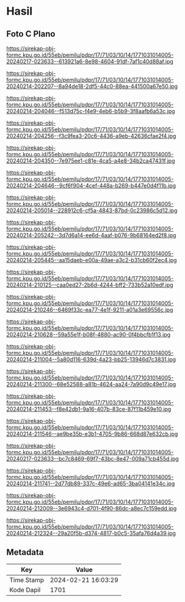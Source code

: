 # Hasil

## Foto C Plano

https://sirekap-obj-formc.kpu.go.id/55eb/pemilu/pdpr/17/71/03/10/14/1771031014005-20240217-023633--613921a6-8e98-4604-91df-7af1c40d88af.jpg

https://sirekap-obj-formc.kpu.go.id/55eb/pemilu/pdpr/17/71/03/10/14/1771031014005-20240214-202207--8a94de18-2df5-44c0-88ea-441500a67e50.jpg

https://sirekap-obj-formc.kpu.go.id/55eb/pemilu/pdpr/17/71/03/10/14/1771031014005-20240214-204046--f513d75c-f4e9-4eb6-b5b9-3f8aafb6a53c.jpg

https://sirekap-obj-formc.kpu.go.id/55eb/pemilu/pdpr/17/71/03/10/14/1771031014005-20240214-204256--f3c9fea3-20c6-4436-a9eb-42636cfae2f4.jpg

https://sirekap-obj-formc.kpu.go.id/55eb/pemilu/pdpr/17/71/03/10/14/1771031014005-20240214-204350--7e975ee1-c81e-4ca5-a4e8-34b2ca47431f.jpg

https://sirekap-obj-formc.kpu.go.id/55eb/pemilu/pdpr/17/71/03/10/14/1771031014005-20240214-204646--9cf6f904-4cef-448a-b269-b447e0d4f11b.jpg

https://sirekap-obj-formc.kpu.go.id/55eb/pemilu/pdpr/17/71/03/10/14/1771031014005-20240214-205014--228912c6-cf5a-4843-87bd-0c23986c5d12.jpg

https://sirekap-obj-formc.kpu.go.id/55eb/pemilu/pdpr/17/71/03/10/14/1771031014005-20240214-205242--3d7d6a14-ee6d-4aaf-b076-9b68164ed2f8.jpg

https://sirekap-obj-formc.kpu.go.id/55eb/pemilu/pdpr/17/71/03/10/14/1771031014005-20240214-205445--aa15daeb-e00a-49ae-a3c2-b31cb60f2ec4.jpg

https://sirekap-obj-formc.kpu.go.id/55eb/pemilu/pdpr/17/71/03/10/14/1771031014005-20240214-210125--caa0ed27-2b6d-4244-bff2-733b52a10edf.jpg

https://sirekap-obj-formc.kpu.go.id/55eb/pemilu/pdpr/17/71/03/10/14/1771031014005-20240214-210246--6469f33c-ea77-4e1f-9211-a01a3e69556c.jpg

https://sirekap-obj-formc.kpu.go.id/55eb/pemilu/pdpr/17/71/03/10/14/1771031014005-20240214-210628--59a55e1f-b08f-4880-ac90-0f4bbcfb1f13.jpg

https://sirekap-obj-formc.kpu.go.id/55eb/pemilu/pdpr/17/71/03/10/14/1771031014005-20240214-211004--5a80d116-639d-4a23-bb25-13946d7c3831.jpg

https://sirekap-obj-formc.kpu.go.id/55eb/pemilu/pdpr/17/71/03/10/14/1771031014005-20240214-211300--68e52588-a81b-4624-aa24-7a90d9c49e17.jpg

https://sirekap-obj-formc.kpu.go.id/55eb/pemilu/pdpr/17/71/03/10/14/1771031014005-20240214-211453--f8e42db1-9a16-407b-83ce-87f11b459e10.jpg

https://sirekap-obj-formc.kpu.go.id/55eb/pemilu/pdpr/17/71/03/10/14/1771031014005-20240214-211546--ae9be35b-e3b1-4705-9b86-668d87e632cb.jpg

https://sirekap-obj-formc.kpu.go.id/55eb/pemilu/pdpr/17/71/03/10/14/1771031014005-20240217-023633--bc7c8469-69f7-43bc-8e47-009a71cb455d.jpg

https://sirekap-obj-formc.kpu.go.id/55eb/pemilu/pdpr/17/71/03/10/14/1771031014005-20240214-211741--2d77db89-337c-49e6-ad65-3ba04141e34c.jpg

https://sirekap-obj-formc.kpu.go.id/55eb/pemilu/pdpr/17/71/03/10/14/1771031014005-20240214-212009--3e6943c4-d701-4f90-86dc-a8ec7c159edd.jpg

https://sirekap-obj-formc.kpu.go.id/55eb/pemilu/pdpr/17/71/03/10/14/1771031014005-20240214-212324--29a20f5b-d374-4817-b0c5-35afa76d4a39.jpg


## Metadata

| Key        | Value               |
| ---------- | ------------------- |
| Time Stamp | 2024-02-21 16:03:29 |
| Kode Dapil | 1701                |



